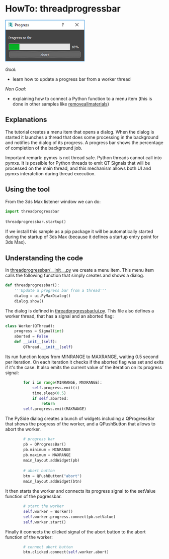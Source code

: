 # HowTo: threadprogressbar

![Dialog](doc/Progress.png)

*Goal:*
- learn how to update a progress bar from a worker thread

*Non Goal:*
- explaining how to connect a Python function to a menu item (this is done
in other samples like [removeallmaterials](/src/packages/removeallmaterials/README.md))

## Explanations

The tutorial creates a menu item that opens a dialog. When the dialog
is started it launches a thread that does some processing in
the background and notifies the dialog of its progress. A progress bar
shows the percentage of completion of the background job.

Important remark: pymxs is not thread safe. Python threads cannot
call into pymxs. It is possible for Python threads to emit QT Signals
that will be processed on the main thread, and this mechanism allows
both UI and pymxs interatction during thread execution.

## Using the tool

From the 3ds Max listener window we can do:

```python
import threadprogressbar

threadprogressbar.startup()
```

If we install this sample as a pip package it will be automatically
started during the startup of 3ds Max (because it defines a startup
entry point for 3ds Max).

## Understanding the code

In [threadprogressbar/\_\_init\_\_.py](threadprogressbar/__init__.py) we
create a menu item. This menu item calls the following function that simply
creates and shows a dialog.

```python
def threadprogressbar():
    '''Update a progress bar from a thread'''
    dialog = ui.PyMaxDialog()
    dialog.show()
```

The dialog is defined in [threadprogressbar/ui.py](threadprogressbar/ui.py). This
file also defines a worker thread, that has a signal and an aborted flag:

```python
class Worker(QThread):
    progress = Signal(int)
    aborted = False
    def __init__(self):
        QThread.__init__(self)

```

Its run function loops from MINRANGE to MAXRANGE, waiting 0.5 second per
iteration. On each iteration it checks if the aborted flag was set and
exits if it's the case. It also emits the current value of the iteration
on its progress signal:

```python
        for i in range(MINRANGE, MAXRANGE):
            self.progress.emit(i)
            time.sleep(0.5)
            if self.aborted:
                return
        self.progress.emit(MAXRANGE)
```

The PySide dialog creates a bunch of widgets including a QProgressBar
that shows the progress of the worker, and a QPushButton that allows
to abort the worker.

```python
        # progress bar
        pb = QProgressBar()
        pb.minimum = MINRANGE
        pb.maximum = MAXRANGE
        main_layout.addWidget(pb)

        # abort button
        btn = QPushButton("abort")
        main_layout.addWidget(btn)
```

It then starts the worker and connects its progress signal to the
setValue function of the pogressbar.

```python
        # start the worker
        self.worker = Worker()
        self.worker.progress.connect(pb.setValue)
        self.worker.start()
```

Finally it connects the clicked signal of the abort button to the
abort function of the worker:

```python
        # connect abort button
        btn.clicked.connect(self.worker.abort)
```
